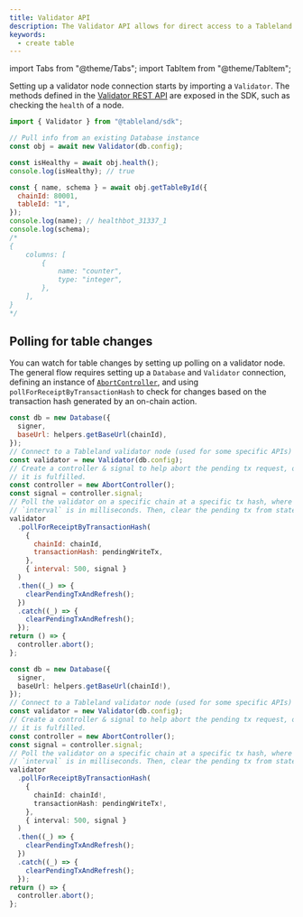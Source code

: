 ```yaml
---
title: Validator API
description: The Validator API allows for direct access to a Tableland Validator node. This does not involve any on-chain actions and directly connects to a validator node.
keywords:
  - create table
---
```


import Tabs from "@theme/Tabs";
import TabItem from "@theme/TabItem";

Setting up a validator node connection starts by importing a `Validator`. The methods defined in the [Validator REST API](/validator-api/endpoints) are exposed in the SDK, such as checking the `health` of a node.

```js
import { Validator } from "@tableland/sdk";

// Pull info from an existing Database instance
const obj = await new Validator(db.config);

const isHealthy = await obj.health();
console.log(isHealthy); // true

const { name, schema } = await obj.getTableById({
  chainId: 80001,
  tableId: "1",
});
console.log(name); // healthbot_31337_1
console.log(schema);
/*
{
	columns: [
		{
			name: "counter",
			type: "integer",
		},
	],
}
*/
```

## Polling for table changes

You can watch for table changes by setting up polling on a validator node. The general flow requires setting up a `Database` and `Validator` connection, defining an instance of [`AbortController`](https://developer.mozilla.org/en-US/docs/Web/API/AbortController), and using `pollForReceiptByTransactionHash` to check for changes based on the transaction hash generated by an on-chain action.

<Tabs groupId="sdk">
<TabItem value="js" label="JavaScript" default>

```js
const db = new Database({
  signer,
  baseUrl: helpers.getBaseUrl(chainId),
});
// Connect to a Tableland validator node (used for some specific APIs)
const validator = new Validator(db.config);
// Create a controller & signal to help abort the pending tx request, once
// it is fulfilled.
const controller = new AbortController();
const signal = controller.signal;
// Poll the validator on a specific chain at a specific tx hash, where the
// `interval` is in milliseconds. Then, clear the pending tx from state.
validator
  .pollForReceiptByTransactionHash(
    {
      chainId: chainId,
      transactionHash: pendingWriteTx,
    },
    { interval: 500, signal }
  )
  .then((_) => {
    clearPendingTxAndRefresh();
  })
  .catch((_) => {
    clearPendingTxAndRefresh();
  });
return () => {
  controller.abort();
};
```

</TabItem>
<TabItem value="ts" label="TypeScript" default>

```ts
const db = new Database({
  signer,
  baseUrl: helpers.getBaseUrl(chainId!),
});
// Connect to a Tableland validator node (used for some specific APIs)
const validator = new Validator(db.config);
// Create a controller & signal to help abort the pending tx request, once
// it is fulfilled.
const controller = new AbortController();
const signal = controller.signal;
// Poll the validator on a specific chain at a specific tx hash, where the
// `interval` is in milliseconds. Then, clear the pending tx from state.
validator
  .pollForReceiptByTransactionHash(
    {
      chainId: chainId!,
      transactionHash: pendingWriteTx!,
    },
    { interval: 500, signal }
  )
  .then((_) => {
    clearPendingTxAndRefresh();
  })
  .catch((_) => {
    clearPendingTxAndRefresh();
  });
return () => {
  controller.abort();
};
```

</TabItem>
</Tabs>
